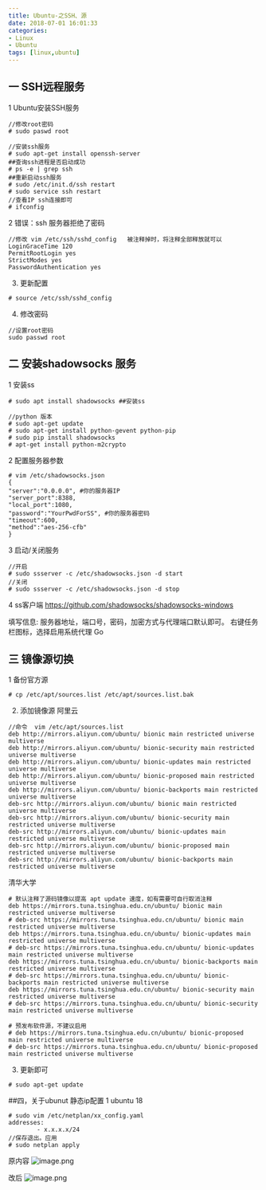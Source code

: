 ```yaml
---
title: Ubuntu-之SSH、源
date: 2018-07-01 16:01:33
categories: 
- Linux 
- Ubuntu
tags: [linux,ubuntu]
---
```


<meta name="referrer" content="no-referrer" />


## 一 SSH远程服务

1 Ubuntu安装SSH服务

```
//修改root密码
# sudo paswd root
```
```
//安装ssh服务
# sudo apt-get install openssh-server 
##查询ssh进程是否启动成功
# ps -e | grep ssh 
##重新启动ssh服务
# sudo /etc/init.d/ssh restart 
# sudo service ssh restart
//查看IP ssh连接即可
# ifconfig
```
2  错误：ssh 服务器拒绝了密码

```
//修改 vim /etc/ssh/sshd_config   被注释掉时，将注释全部释放就可以
LoginGraceTime 120
PermitRootLogin yes
StrictModes yes
PasswordAuthentication yes
```
3. 更新配置
```
# source /etc/ssh/sshd_config
```
4. 修改密码
```
//设置root密码
sudo passwd root 
```
## 二 安装shadowsocks 服务
1 安装ss

```
# sudo apt install shadowsocks ##安装ss

//python 版本
# sudo apt-get update
# sudo apt-get install python-gevent python-pip
# sudo pip install shadowsocks
# apt-get install python-m2crypto
```
2 配置服务器参数
```
# vim /etc/shadowsocks.json
{
"server":"0.0.0.0", #你的服务器IP
"server_port":8388,
"local_port":1080,
"password":"YourPwdForSS", #你的服务器密码
"timeout":600,
"method":"aes-256-cfb"
}
```
3 启动/关闭服务
```
//开启
# sudo ssserver -c /etc/shadowsocks.json -d start 
//关闭
# sudo ssserver -c /etc/shadowsocks.json -d stop
```
4  ss客户端 https://github.com/shadowsocks/shadowsocks-windows

填写信息:
服务器地址，端口号，密码，加密方式与代理端口默认即可。
右键任务栏图标，选择启用系统代理 Go

## 三 镜像源切换
1 备份官方源
```
# cp /etc/apt/sources.list /etc/apt/sources.list.bak
```
2. 添加镜像源
阿里云
```
//命令  vim /etc/apt/sources.list 
deb http://mirrors.aliyun.com/ubuntu/ bionic main restricted universe multiverse
deb http://mirrors.aliyun.com/ubuntu/ bionic-security main restricted universe multiverse
deb http://mirrors.aliyun.com/ubuntu/ bionic-updates main restricted universe multiverse
deb http://mirrors.aliyun.com/ubuntu/ bionic-proposed main restricted universe multiverse
deb http://mirrors.aliyun.com/ubuntu/ bionic-backports main restricted universe multiverse
deb-src http://mirrors.aliyun.com/ubuntu/ bionic main restricted universe multiverse
deb-src http://mirrors.aliyun.com/ubuntu/ bionic-security main restricted universe multiverse
deb-src http://mirrors.aliyun.com/ubuntu/ bionic-updates main restricted universe multiverse
deb-src http://mirrors.aliyun.com/ubuntu/ bionic-proposed main restricted universe multiverse
deb-src http://mirrors.aliyun.com/ubuntu/ bionic-backports main restricted universe multiverse
```
清华大学
```
# 默认注释了源码镜像以提高 apt update 速度，如有需要可自行取消注释
deb https://mirrors.tuna.tsinghua.edu.cn/ubuntu/ bionic main restricted universe multiverse
# deb-src https://mirrors.tuna.tsinghua.edu.cn/ubuntu/ bionic main restricted universe multiverse
deb https://mirrors.tuna.tsinghua.edu.cn/ubuntu/ bionic-updates main restricted universe multiverse
# deb-src https://mirrors.tuna.tsinghua.edu.cn/ubuntu/ bionic-updates main restricted universe multiverse
deb https://mirrors.tuna.tsinghua.edu.cn/ubuntu/ bionic-backports main restricted universe multiverse
# deb-src https://mirrors.tuna.tsinghua.edu.cn/ubuntu/ bionic-backports main restricted universe multiverse
deb https://mirrors.tuna.tsinghua.edu.cn/ubuntu/ bionic-security main restricted universe multiverse
# deb-src https://mirrors.tuna.tsinghua.edu.cn/ubuntu/ bionic-security main restricted universe multiverse

# 预发布软件源，不建议启用
# deb https://mirrors.tuna.tsinghua.edu.cn/ubuntu/ bionic-proposed main restricted universe multiverse
# deb-src https://mirrors.tuna.tsinghua.edu.cn/ubuntu/ bionic-proposed main restricted universe multiverse
```
3. 更新即可
```
# sudo apt-get update
```

##四，关于ubunut 静态ip配置
  1 ubuntu 18
```
# sudo vim /etc/netplan/xx_config.yaml
addresses:
        - x.x.x.x/24
//保存退出。应用
# sudo netplan apply
```
原内容
![image.png](https://upload-images.jianshu.io/upload_images/2803682-3d7d3ec3e4378950.png?imageMogr2/auto-orient/strip%7CimageView2/2/w/1240)

改后
![image.png](https://upload-images.jianshu.io/upload_images/2803682-943e6bdcba4de14f.png?imageMogr2/auto-orient/strip%7CimageView2/2/w/1240)


